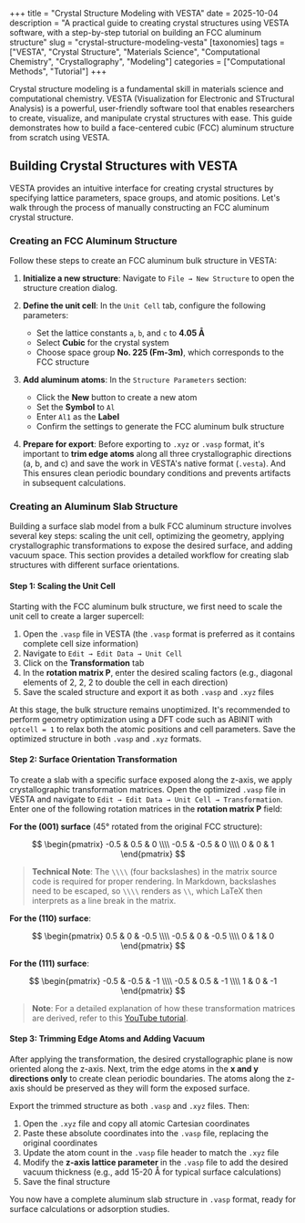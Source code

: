 +++
title = "Crystal Structure Modeling with VESTA"
date = 2025-10-04
description = "A practical guide to creating crystal structures using VESTA software, with a step-by-step tutorial on building an FCC aluminum structure"
slug = "crystal-structure-modeling-vesta"
[taxonomies]
tags = ["VESTA", "Crystal Structure", "Materials Science", "Computational Chemistry", "Crystallography", "Modeling"]
categories = ["Computational Methods", "Tutorial"]
+++

Crystal structure modeling is a fundamental skill in materials science and computational chemistry. VESTA (Visualization for Electronic and STructural Analysis) is a powerful, user-friendly software tool that enables researchers to create, visualize, and manipulate crystal structures with ease. This guide demonstrates how to build a face-centered cubic (FCC) aluminum structure from scratch using VESTA.

<!-- more -->

## Building Crystal Structures with VESTA

VESTA provides an intuitive interface for creating crystal structures by specifying lattice parameters, space groups, and atomic positions. Let's walk through the process of manually constructing an FCC aluminum crystal structure.

### Creating an FCC Aluminum Structure

Follow these steps to create an FCC aluminum bulk structure in VESTA:

1. **Initialize a new structure**: Navigate to `File → New Structure` to open the structure creation dialog.

2. **Define the unit cell**: In the `Unit Cell` tab, configure the following parameters:
   - Set the lattice constants `a`, `b`, and `c` to **4.05 Å**
   - Select **Cubic** for the crystal system
   - Choose space group **No. 225 (Fm-3m)**, which corresponds to the FCC structure

3. **Add aluminum atoms**: In the `Structure Parameters` section:
   - Click the **New** button to create a new atom
   - Set the **Symbol** to `Al`
   - Enter `Al1` as the **Label**
   - Confirm the settings to generate the FCC aluminum bulk structure

4. **Prepare for export**: Before exporting to `.xyz` or `.vasp` format, it's important to **trim edge atoms** along all three crystallographic directions (a, b, and c) and save the work in VESTA's native format (`.vesta`). And  This ensures clean periodic boundary conditions and prevents artifacts in subsequent calculations.

### Creating an Aluminum Slab Structure

Building a surface slab model from a bulk FCC aluminum structure involves several key steps: scaling the unit cell, optimizing the geometry, applying crystallographic transformations to expose the desired surface, and adding vacuum space. This section provides a detailed workflow for creating slab structures with different surface orientations.

#### Step 1: Scaling the Unit Cell

Starting with the FCC aluminum bulk structure, we first need to scale the unit cell to create a larger supercell:

1. Open the `.vasp` file in VESTA (the `.vasp` format is preferred as it contains complete cell size information)
2. Navigate to `Edit → Edit Data → Unit Cell`
3. Click on the **Transformation** tab
4. In the **rotation matrix P**, enter the desired scaling factors (e.g., diagonal elements of 2, 2, 2 to double the cell in each direction)
5. Save the scaled structure and export it as both `.vasp` and `.xyz` files

At this stage, the bulk structure remains unoptimized. It's recommended to perform geometry optimization using a DFT code such as ABINIT with `optcell = 1` to relax both the atomic positions and cell parameters. Save the optimized structure in both `.vasp` and `.xyz` formats.

#### Step 2: Surface Orientation Transformation

To create a slab with a specific surface exposed along the z-axis, we apply crystallographic transformation matrices. Open the optimized `.vasp` file in VESTA and navigate to `Edit → Edit Data → Unit Cell → Transformation`. Enter one of the following rotation matrices in the **rotation matrix P** field:

**For the (001) surface** (45° rotated from the original FCC structure):

$$
\begin{pmatrix}
-0.5 & 0.5 & 0 \\\\
-0.5 & -0.5 & 0 \\\\
0 & 0 & 1
\end{pmatrix}
$$

> **Technical Note**: The `\\\\` (four backslashes) in the matrix source code is required for proper rendering. In Markdown, backslashes need to be escaped, so `\\\\` renders as `\\`, which LaTeX then interprets as a line break in the matrix.

**For the (110) surface**:

$$
\begin{pmatrix}
0.5 & 0 & -0.5 \\\\
-0.5 & 0 & -0.5 \\\\
0 & 1 & 0
\end{pmatrix}
$$

**For the (111) surface**:

$$
\begin{pmatrix}
-0.5 & -0.5 & -1 \\\\
-0.5 & 0.5 & -1 \\\\
1 & 0 & -1
\end{pmatrix}
$$

> **Note**: For a detailed explanation of how these transformation matrices are derived, refer to this [YouTube tutorial](https://www.youtube.com/watch?v=ywR5pWqbllE&t=538s).

#### Step 3: Trimming Edge Atoms and Adding Vacuum

After applying the transformation, the desired crystallographic plane is now oriented along the z-axis. Next, trim the edge atoms in the **x and y directions only** to create clean periodic boundaries. The atoms along the z-axis should be preserved as they will form the exposed surface.

Export the trimmed structure as both `.vasp` and `.xyz` files. Then:

1. Open the `.xyz` file and copy all atomic Cartesian coordinates
2. Paste these absolute coordinates into the `.vasp` file, replacing the original coordinates
3. Update the atom count in the `.vasp` file header to match the `.xyz` file
4. Modify the **z-axis lattice parameter** in the `.vasp` file to add the desired vacuum thickness (e.g., add 15-20 Å for typical surface calculations)
5. Save the final structure

You now have a complete aluminum slab structure in `.vasp` format, ready for surface calculations or adsorption studies.

